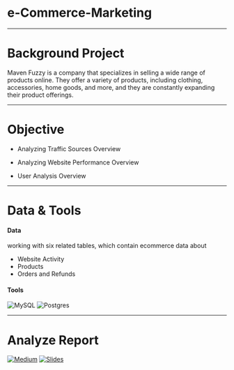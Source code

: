# e-Commerce-Marketing

---

# Background Project

Maven Fuzzy is a company that specializes in selling a wide range of products online. They offer a variety of products, including clothing, accessories, home goods, and more, and they are constantly expanding their product offerings.

---

# Objective

- Analyzing Traffic Sources Overview

- Analyzing Website Performance Overview

- User Analysis Overview

---

# Data & Tools

#### Data

working with six related tables, which contain ecommerce data about

- Website Activity
- Products
- Orders and Refunds

#### Tools

![MySQL](https://img.shields.io/badge/mysql-%2300f.svg?style=for-the-badge&logo=mysql&logoColor=white)
![Postgres](https://img.shields.io/badge/postgres-%23316192.svg?style=for-the-badge&logo=postgresql&logoColor=white)

---

# Analyze Report

[![Medium](https://img.shields.io/badge/Medium-12100E?style=for-the-badge&logo=medium&logoColor=white)](https://nicodemusnaisau.medium.com/maven-fuzzy-factory-e-commerce-database-60d6980dc328)
[![Slides](https://img.shields.io/badge/Google%20Drive-4285F4?style=for-the-badge&logo=googledrive&logoColor=white)](https://drive.google.com/file/d/1fUpKbVYK3qZo5S-fiICZcv2jmfn82JPl/view?usp=sharing)
